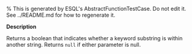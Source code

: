 % This is generated by ESQL's AbstractFunctionTestCase. Do not edit it. See ../README.md for how to regenerate it.

**Description**

Returns a boolean that indicates whether a keyword substring is within another string. Returns `null` if either parameter is null.

